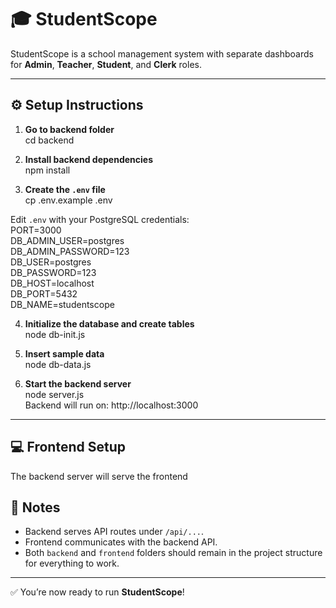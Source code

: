 # 🎓 StudentScope

StudentScope is a school management system with separate dashboards for **Admin**, **Teacher**, **Student**, and **Clerk** roles.

---

## ⚙️ Setup Instructions

1. **Go to backend folder**  
cd backend

2. **Install backend dependencies**  
npm install

3. **Create the `.env` file**  
cp .env.example .env  

Edit `.env` with your PostgreSQL credentials:  
PORT=3000  
DB_ADMIN_USER=postgres  
DB_ADMIN_PASSWORD=123  
DB_USER=postgres  
DB_PASSWORD=123  
DB_HOST=localhost  
DB_PORT=5432  
DB_NAME=studentscope  

4. **Initialize the database and create tables**  
node db-init.js

5. **Insert sample data**  
node db-data.js

6. **Start the backend server**  
node server.js  
Backend will run on: http://localhost:3000

---

## 💻 Frontend Setup

The backend server will serve the frontend

## 📝 Notes
- Backend serves API routes under `/api/...`.
- Frontend communicates with the backend API.
- Both `backend` and `frontend` folders should remain in the project structure for everything to work.

---

✅ You’re now ready to run **StudentScope**!
